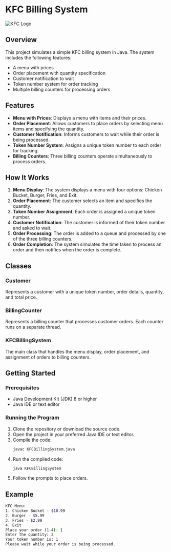# KFC Billing System

![KFC Logo](kfc_logo.png)

## Overview

This project simulates a simple KFC billing system in Java. The system includes the following features:
- A menu with prices
- Order placement with quantity specification
- Customer notification to wait
- Token number system for order tracking
- Multiple billing counters for processing orders

## Features

- **Menu with Prices**: Displays a menu with items and their prices.
- **Order Placement**: Allows customers to place orders by selecting menu items and specifying the quantity.
- **Customer Notification**: Informs customers to wait while their order is being processed.
- **Token Number System**: Assigns a unique token number to each order for tracking.
- **Billing Counters**: Three billing counters operate simultaneously to process orders.

## How It Works

1. **Menu Display**: The system displays a menu with four options: Chicken Bucket, Burger, Fries, and Exit.
2. **Order Placement**: The customer selects an item and specifies the quantity.
3. **Token Number Assignment**: Each order is assigned a unique token number.
4. **Customer Notification**: The customer is informed of their token number and asked to wait.
5. **Order Processing**: The order is added to a queue and processed by one of the three billing counters.
6. **Order Completion**: The system simulates the time taken to process an order and then notifies when the order is complete.

## Classes

### Customer

Represents a customer with a unique token number, order details, quantity, and total price.

### BillingCounter

Represents a billing counter that processes customer orders. Each counter runs on a separate thread.

### KFCBillingSystem

The main class that handles the menu display, order placement, and assignment of orders to billing counters.

## Getting Started

### Prerequisites

- Java Development Kit (JDK) 8 or higher
- Java IDE or text editor

### Running the Program

1. Clone the repository or download the source code.
2. Open the project in your preferred Java IDE or text editor.
3. Compile the code:
    ```sh
    javac KFCBillingSystem.java
    ```
4. Run the compiled code:
    ```sh
    java KFCBillingSystem
    ```
5. Follow the prompts to place orders.

## Example

```sh
KFC Menu:
1. Chicken Bucket - $10.99
2. Burger - $5.99
3. Fries - $2.99
4. Exit
Place your order (1-4): 1
Enter the quantity: 2
Your token number is: 1
Please wait while your order is being processed.
